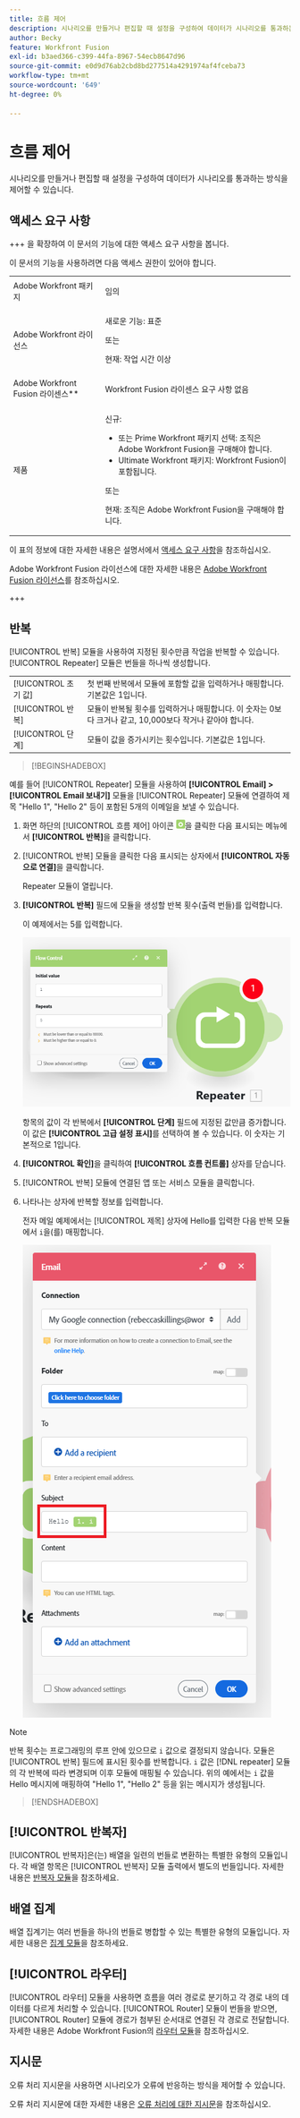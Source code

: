 ```yaml
---
title: 흐름 제어
description: 시나리오를 만들거나 편집할 때 설정을 구성하여 데이터가 시나리오를 통과하는 방식을 제어할 수 있습니다.
author: Becky
feature: Workfront Fusion
exl-id: b3aed366-c399-44fa-8967-54ecb8647d96
source-git-commit: e0d9d76ab2cbd8bd277514a4291974af4fceba73
workflow-type: tm+mt
source-wordcount: '649'
ht-degree: 0%

---
```


# 흐름 제어

시나리오를 만들거나 편집할 때 설정을 구성하여 데이터가 시나리오를 통과하는 방식을 제어할 수 있습니다.

## 액세스 요구 사항

+++ 을 확장하여 이 문서의 기능에 대한 액세스 요구 사항을 봅니다.

이 문서의 기능을 사용하려면 다음 액세스 권한이 있어야 합니다.

<table style="table-layout:auto">
 <col> 
 <col> 
 <tbody> 
  <tr> 
   <td role="rowheader">Adobe Workfront 패키지</td> 
   <td> <p>임의</p> </td> 
  </tr> 
  <tr data-mc-conditions=""> 
   <td role="rowheader">Adobe Workfront 라이선스</td> 
   <td> <p>새로운 기능: 표준</p><p>또는</p><p>현재: 작업 시간 이상</p> </td> 
  </tr> 
  <tr> 
   <td role="rowheader">Adobe Workfront Fusion 라이센스**</td> 
   <td>
   <p>Workfront Fusion 라이센스 요구 사항 없음</p>
   </td> 
  </tr> 
  <tr> 
   <td role="rowheader">제품</td> 
   <td>
   <p>신규:</p> <ul><li>또는 Prime Workfront 패키지 선택: 조직은 Adobe Workfront Fusion을 구매해야 합니다.</li><li>Ultimate Workfront 패키지: Workfront Fusion이 포함됩니다.</li></ul>
   <p>또는</p>
   <p>현재: 조직은 Adobe Workfront Fusion을 구매해야 합니다.</p>
   </td> 
  </tr>
 </tbody> 
</table>

이 표의 정보에 대한 자세한 내용은 설명서에서 [액세스 요구 사항](/help/workfront-fusion/references/licenses-and-roles/access-level-requirements-in-documentation.md)을 참조하십시오.

Adobe Workfront Fusion 라이선스에 대한 자세한 내용은 [Adobe Workfront Fusion 라이선스](/help/workfront-fusion/set-up-and-manage-workfront-fusion/licensing-operations-overview/license-automation-vs-integration.md)를 참조하십시오.

+++

## 반복

[!UICONTROL 반복] 모듈을 사용하여 지정된 횟수만큼 작업을 반복할 수 있습니다. [!UICONTROL Repeater] 모듈은 번들을 하나씩 생성합니다.


<table>
    <tr>
        <td>[!UICONTROL 초기 값]</td>
        <td>첫 번째 반복에서 모듈에 포함할 값을 입력하거나 매핑합니다. 기본값은 1입니다.</td>
    </tr>
    <tr>
        <td>[!UICONTROL 반복]</td>
        <td>모듈이 반복될 횟수를 입력하거나 매핑합니다. 이 숫자는 0보다 크거나 같고, 10,000보다 작거나 같아야 합니다.</td>
    </tr>
    <tr>
        <td>[!UICONTROL 단계]</td>
        <td>모듈이 값을 증가시키는 횟수입니다. 기본값은 1입니다.</td>
    </tr>
</table>

>[!BEGINSHADEBOX]

예를 들어 [!UICONTROL Repeater] 모듈을 사용하여 **[!UICONTROL Email] >[!UICONTROL Email 보내기]** 모듈을 [!UICONTROL Repeater] 모듈에 연결하여 제목 &quot;Hello 1&quot;, &quot;Hello 2&quot; 등이 포함된 5개의 이메일을 보낼 수 있습니다.

1. 화면 하단의 [!UICONTROL 흐름 제어] 아이콘 ![흐름 제어 아이콘](/help/workfront-fusion/references/apps-and-modules/assets/flow-control-icon.gif)을 클릭한 다음 표시되는 메뉴에서 **[!UICONTROL 반복]**&#x200B;을 클릭합니다.
1. [!UICONTROL 반복] 모듈을 클릭한 다음 표시되는 상자에서 **[!UICONTROL 자동으로 연결]**&#x200B;을 클릭합니다.

   Repeater 모듈이 열립니다.

1. **[!UICONTROL 반복]** 필드에 모듈을 생성할 반복 횟수(출력 번들)를 입력합니다.

   이 예제에서는 5를 입력합니다.

   ![반복](/help/workfront-fusion/references/apps-and-modules/assets/repeater-2-350x207.png)

   항목의 값이 각 반복에서 **[!UICONTROL 단계]** 필드에 지정된 값만큼 증가합니다. 이 값은 **[!UICONTROL 고급 설정 표시]**&#x200B;를 선택하여 볼 수 있습니다. 이 숫자는 기본적으로 1입니다.

1. **[!UICONTROL 확인]**&#x200B;을 클릭하여 **[!UICONTROL 흐름 컨트롤]** 상자를 닫습니다.

1. [!UICONTROL 반복] 모듈에 연결된 앱 또는 서비스 모듈을 클릭합니다.
1. 나타나는 상자에 반복할 정보를 입력합니다.

   전자 메일 예제에서는 [!UICONTROL 제목] 상자에 Hello를 입력한 다음 반복 모듈에서 `i`을(를) 매핑합니다.

   ![반복](/help/workfront-fusion/references/apps-and-modules/assets/repeater-3-350x207.png)



>[!NOTE]
>
>반복 횟수는 프로그래밍의 루프 안에 있으므로 `i` 값으로 결정되지 않습니다. 모듈은 [!UICONTROL 반복] 필드에 표시된 횟수를 반복합니다. `i` 값은 [!DNL repeater] 모듈의 각 반복에 따라 변경되며 이후 모듈에 매핑될 수 있습니다. 위의 예에서는 `i` 값을 Hello 메시지에 매핑하여 &quot;Hello 1&quot;, &quot;Hello 2&quot; 등을 읽는 메시지가 생성됩니다.

>[!ENDSHADEBOX]

## [!UICONTROL 반복자]

[!UICONTROL 반복자]은(는) 배열을 일련의 번들로 변환하는 특별한 유형의 모듈입니다. 각 배열 항목은 [!UICONTROL 반복자] 모듈 출력에서 별도의 번들입니다. 자세한 내용은 [반복자 모듈](/help/workfront-fusion/references/modules/iterator-module.md)을 참조하세요.

## 배열 집계

배열 집계기는 여러 번들을 하나의 번들로 병합할 수 있는 특별한 유형의 모듈입니다. 자세한 내용은 [집계 모듈](/help/workfront-fusion/references/modules/aggregator-module.md)을 참조하세요.

## [!UICONTROL 라우터]

[!UICONTROL 라우터] 모듈을 사용하면 흐름을 여러 경로로 분기하고 각 경로 내의 데이터를 다르게 처리할 수 있습니다. [!UICONTROL Router] 모듈이 번들을 받으면, [!UICONTROL Router] 모듈에 경로가 첨부된 순서대로 연결된 각 경로로 전달합니다. 자세한 내용은 Adobe Workfront Fusion의 [라우터 모듈](/help/workfront-fusion/create-scenarios/add-modules/router-module.md)을 참조하십시오.

## 지시문

오류 처리 지시문을 사용하면 시나리오가 오류에 반응하는 방식을 제어할 수 있습니다.

오류 처리 지시문에 대한 자세한 내용은 [오류 처리에 대한 지시문](/help/workfront-fusion/references/errors/directives-for-error-handling.md)을 참조하십시오.


